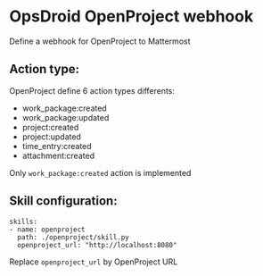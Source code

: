 # OpsDroid OpenProject webhook

Define a webhook for OpenProject to Mattermost

## Action type:
OpenProject define 6 action types differents:
- work_package:created
- work_package:updated
- project:created
- project:updated
- time_entry:created
- attachment:created

Only `work_package:created` action is implemented

## Skill configuration:
```
skills:
- name: openproject
  path: ./openproject/skill.py
  openproject_url: "http://localhost:8080"
```

Replace `openproject_url` by OpenProject URL